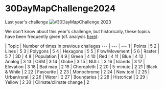 # 30DayMapChallenge2024

Last year's challenge
![#30DayMapChallenge 2023](https://github.com/user-attachments/assets/96b74577-642a-42e5-a191-085259cb6f83)

We don't know about this year's challenge, but historically, these topics have been frequently given (cf. analysis [here](https://github.com/Rbanism/30DayMapChallenge2024/blob/main/topics/historicalTopics.html)):


   | Topic | Number of times in previous challeges
 --- | --- | ---
 1 | Points | 5
 2 | Lines | 5
 3 | Polygons | 5
 4 | Hexagons | 5
 5 | Flow/Movement | 5
 6 | Raster | 5
 7 | 3D | 4
 8 | Population | 4
 9 | Green | 4
10 | Red | 4
11 | Blue | 4
12 | Analog | 3
13 | OSM | 3
14 | Globe | 3
15 | NULL | 3
16 | Islands | 3
17 | Elevation | 3
18 | Bad map | 2
19 | Choropleth | 2
20 | 5-minute | 2
21 | Black & While | 2 
22 | Favourite | 2
23 | Monochrome | 2
24 | New tool | 2
25 | Urban/rural | 2
26 | Water | 2
27 | Boundaries | 2
28 | Historical | 2
29 | Yellow | 2
30 | Climate/climate change | 2
